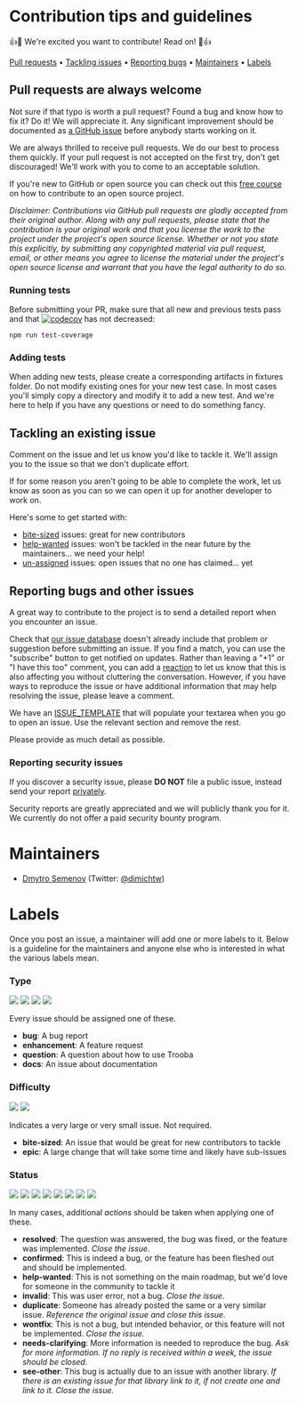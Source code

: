# Contribution tips and guidelines

:+1::tada: We're excited you want to contribute! Read on! :tada::+1:

[Pull requests](#pull-requests-are-always-welcome) &bull;
[Tackling issues](#tackling-an-existing-issue) &bull;
[Reporting bugs](#reporting-bugs-and-other-issues) &bull;
[Maintainers](#maintainers) &bull;
[Labels](#labels)

## Pull requests are always welcome

Not sure if that typo is worth a pull request? Found a bug and know how to fix it? Do it! We will appreciate it. Any significant improvement should be documented as [a GitHub issue](https://github.com/trooba/trooba-xhr-transport/issues) before anybody starts working on it.

We are always thrilled to receive pull requests. We do our best to process them quickly. If your pull request is not accepted on the first try, don't get discouraged! We'll work with you to come to an acceptable solution.

If you're new to GitHub or open source you can check out this [free course](https://egghead.io/courses/how-to-contribute-to-an-open-source-project-on-github) on how to contribute to an open source project.

_Disclaimer: Contributions via GitHub pull requests are gladly accepted from their original author. Along with any pull requests, please state that the contribution is your original work and that you license the work to the project under the project's open source license. Whether or not you state this explicitly, by submitting any copyrighted material via pull request, email, or other means you agree to license the material under the project's open source license and warrant that you have the legal authority to do so._

### Running tests

Before submitting your PR, make sure that all new and previous tests pass and that [![codecov](https://codecov.io/gh/trooba/trooba-xhr-transport/branch/master/graph/badge.svg)](https://codecov.io/gh/trooba/trooba-xhr-transport) has not decreased:
```
npm run test-coverage
```

### Adding tests

When adding new tests, please create a corresponding artifacts in fixtures folder.
Do not modify existing ones for your new test case.
In most cases you'll simply copy a directory and modify it to add a new test.  And we're here to help if you have any questions or need to do something fancy.

## Tackling an existing issue

Comment on the issue and let us know you'd like to tackle it. We'll assign you to the issue so that we don't duplicate effort.  

If for some reason you aren't going to be able to complete the work, let us know as soon as you can so we can open it up for another developer to work on.

Here's some to get started with:

- [bite-sized](https://github.com/trooba/trooba-xhr-transport/issues?utf8=%E2%9C%93&q=is%3Aissue%20is%3Aopen%20label%3Adifficulty%3Abite-sized%20no%3Aassignee) issues: great for new contributors
- [help-wanted](https://github.com/trooba/trooba-xhr-transport/issues?utf8=%E2%9C%93&q=is%3Aissue%20is%3Aopen%20label%3Astatus%3Ahelp-wanted%20no%3Aassignee) issues: won't be tackled in the near future by the maintainers... we need your help!
- [un-assigned](https://github.com/trooba/trooba-xhr-transport/issues?utf8=%E2%9C%93&q=is%3Aissue%20is%3Aopen%20no%3Aassignee%20) issues: open issues that no one has claimed... yet

## Reporting bugs and other issues

A great way to contribute to the project is to send a detailed report when you encounter an issue.

Check that [our issue database](https://github.com/trooba/trooba-xhr-transport/issues) doesn't already include that problem or suggestion before submitting an issue. If you find a match, you can use the "subscribe" button to get notified on updates. Rather than leaving a "+1" or "I have this too" comment, you can add a  [reaction](https://github.com/blog/2119-add-reactions-to-pull-requests-issues-and-comments)  to let us know that this is also affecting you without cluttering the conversation. However, if you have ways to reproduce the issue or have additional information that may help resolving the issue, please leave a comment.

We have an [ISSUE_TEMPLATE](ISSUE_TEMPLATE.md) that will populate your textarea  when you go to open an issue.  Use the relevant section and remove the rest.

Please provide as much detail as possible.

### Reporting security issues

If you discover a security issue, please **DO NOT** file a public issue, instead send your report [privately](https://gitter.im/dimichgh).

Security reports are greatly appreciated and we will publicly thank you for it. We currently do not offer a paid security bounty program.

# Maintainers

* [Dmytro Semenov](https://github.com/dimichgh) (Twitter: [@dimichtw](http://twitter.com/dimichtw))

# Labels

Once you post an issue, a maintainer will add one or more labels to it. Below is a guideline for the maintainers and anyone else who is interested in what the various labels mean.

### Type
![](https://img.shields.io/badge/type-bug-dd0000.svg)
![](https://img.shields.io/badge/type-enhancement-0099dd.svg)
![](https://img.shields.io/badge/type-question-99cc00.svg)
![](https://img.shields.io/badge/type-docs-999999.svg)

Every issue should be assigned one of these.

- **bug**: A bug report
- **enhancement**: A feature request
- **question**: A question about how to use Trooba
- **docs**: An issue about documentation

### Difficulty
![](https://img.shields.io/badge/difficulty-bite%20sized-aabbcc.svg)
![](https://img.shields.io/badge/difficulty-epic-cc4400.svg)

Indicates a very large or very small issue.  Not required.

- **bite-sized**: An issue that would be great for new contributors to tackle
- **epic**: A large change that will take some time and likely have sub-issues

### Status
![](https://img.shields.io/badge/status-resolved-99cc99.svg)
![](https://img.shields.io/badge/status-confirmed-5599cc.svg)
![](https://img.shields.io/badge/status-help%20wanted-33cc88.svg)
![](https://img.shields.io/badge/status-invalid-997744.svg)
![](https://img.shields.io/badge/status-duplicate-cc99cc.svg)
![](https://img.shields.io/badge/status-wontfix-bb6666.svg)
![](https://img.shields.io/badge/status-needs%20clarifying-dd9944.svg)
![](https://img.shields.io/badge/status-see%20other-456263.svg)

In many cases, additional *actions* should be taken when applying one of these.

- **resolved**: The question was answered, the bug was fixed, or the feature was implemented. *Close the issue.*
- **confirmed**: This is indeed a bug, or the feature has been fleshed out and should be implemented.  
- **help-wanted**: This is not something on the main roadmap, but we'd love for someone in the community to tackle it
- **invalid**: This was user error, not a bug. *Close the issue.*
- **duplicate**: Someone has already posted the same or a very similar issue.  *Reference the original issue and close this issue.*
- **wontfix**: This is not a bug, but intended behavior, or this feature will not be implemented.  *Close the issue.*
- **needs-clarifying**: More information is needed to reproduce the bug. *Ask for more information.  If no reply is received within a week, the issue should be closed.*
- **see-other**: This bug is actually due to an issue with another library. *If there is an existing issue for that library link to it, if not create one and link to it.  Close the issue.*
